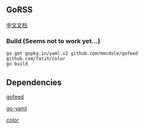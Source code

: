 ## GoRSS
[中文文档](README-zh_CN.md)
### Build (Seems not to work yet...)
```
go get gopkg.in/yaml.v2 github.com/mmcdole/gofeed github.com/fatih/color
go build
```
## Dependencies
[gofeed](https://github.com/mmcdole/gofeed)

[go-yaml](https://github.com/go-yaml/yaml)

[color](https://github.com/fatih/color)


